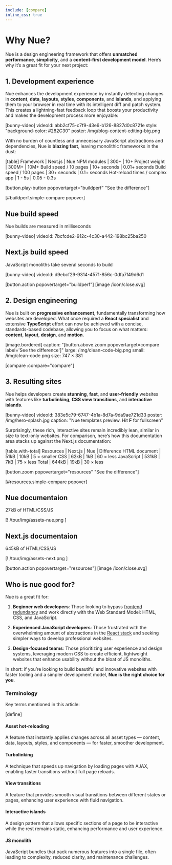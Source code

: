 ```yaml
---
include: [compare]
inline_css: true
---
```



# Why Nue?
Nue is a design engineering framework that offers **unmatched performance**, **simplicity**, and a **content-first development model**. Here’s why it’s a great fit for your next project:


## 1. Development experience
Nue enhances the development experience by instantly detecting changes in **content**, **data**, **layouts**, **styles**, **components**, and **islands**, and applying them to your browser in real time with its intelligent diff and patch system. This creates a lightning-fast feedback loop that boosts your productivity and makes the development process more enjoyable:

[bunny-video]
  videoId: abb2cf75-c7f9-43e6-b126-8827d0c8721e
  style: "background-color: #282C30"
  poster: /img/blog-content-editing-big.png


With no burden of countless and unnecessary JavaScript abstractions and dependencies, Nue is **blazing fast**, leaving monolithic frameworks in the dust:

[table]
  Framework                         |  Next.js       |  Nue
  NPM modules                       |  300+          |  10+
  Project weight                    |  300M+         |  10M+
  Build speed / 10 pages            |  10+ seconds   |  0.01+ seconds
  Build speed / 100 pages           |  30+ seconds   |  0.1+ seconds
  Hot-reload times / complex app    |  1 - 5s        |  0.05 - 0.3s

[button.play-button popovertarget="buildperf" "See the difference"]

[#buildperf.simple-compare popover]

  ## Nue build speed
  Nue builds are measured in milliseconds

  [bunny-video]
    videoId: 7bcfcde2-912c-4c30-a442-198bc25ba250

  ## Next.js build speed
  JavaScript monoliths take several seconds to build

  [bunny-video]
    videoId: d9ebcf29-9314-4571-856c-0dfa7f49d6d1

  [button.action popovertarget="buildperf"]
    [image /icon/close.svg]


## 2. Design engineering
Nue is built on **progressive enhancement**, fundamentally transforming how websites are developed. What once required a **React specialist** and extensive **TypeScript** effort can now be achieved with a concise, standards-based codebase, allowing you to focus on what matters: **content**, **layout**, **design**, and **motion**.


[image.bordered]
  caption: "[button.above.zoom popovertarget=compare label='See the difference']"
  large: /img/clean-code-big.png
  small: /img/clean-code.png
  size: 747 × 381

[compare :compare="compare"]


## 3. Resulting sites
Nue helps developers create **stunning**, **fast**, and **user-friendly** websites with features like **turbolinking**, **CSS view transitions**, and **interactive islands**.

[bunny-video]
  videoId: 383e5c79-6747-4b1a-8d7a-9da9ae721d33
  poster: /img/hero-splash.jpg
  caption: "Nue templates preview. Hit **F** for fullscreen"

Surprisingly, these rich, interactive sites remain incredibly lean, similar in size to text-only websites. For comparison, here’s how this documentation area stacks up against the Next.js documentation:

[table.with-total]
  Resources         | Next.js   | Nue      | Difference
  HTML document     | 51kB      | 10kB     | 5 × smaller
  CSS               | 62kB      | 1kB      | 60 × less
  JavaScript        | 531kB     | 7kB      | 75 × less
  Total             | 644kB     | 19kB     | 30 × less

[button.zoom popovertarget="resources" "See the difference"]

[#resources.simple-compare popover]

  ## Nue documentaion
  27kB of HTML/CSS/JS

  [! /tour/img/assets-nue.png ]

  ## Next.js documentaion
  645kB of HTML/CSS/JS

  [! /tour/img/assets-next.png ]

  [button.action popovertarget="resources"]
    [image /icon/close.svg]


## Who is nue good for?
Nue is a great fit for:

1. **Beginner web developers**: Those looking to bypass [frontend redundancy](//roadmap.sh/frontend) and work directly with the Web Standard Model: HTML, CSS, and JavaScript.

2. **Experienced JavaScript developers**: Those frustrated with the overwhelming amount of abstractions in the [React stack](//roadmap.sh/react) and seeking simpler ways to develop professional websites.

3. **Design-focused teams**: Those prioritizing user experience and design systems, leveraging modern CSS to create efficient, lightweight websites that enhance usability without the bloat of JS monoliths.

In short: if you’re looking to build beautiful and innovative websites with faster tooling and a simpler development model, **Nue is the right choice for you**.


### Terminology
Key terms mentioned in this article:

[define]
  #### Asset hot-reloading
  A feature that instantly applies changes across all asset types — content, data, layouts, styles, and components — for faster, smoother development.

  #### Turbolinking
  A technique that speeds up navigation by loading pages with AJAX, enabling faster transitions without full page reloads.

  #### View transitions
  A feature that provides smooth visual transitions between different states or pages, enhancing user experience with fluid navigation.

  #### Interactive islands
  A design pattern that allows specific sections of a page to be interactive while the rest remains static, enhancing performance and user experience.

  #### JS monolith
  JavaScript bundles that pack numerous features into a single file, often leading to complexity, reduced clarity, and maintenance challenges.

